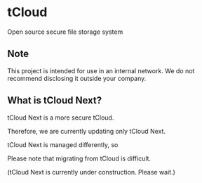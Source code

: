 # tCloud
Open source secure file storage system

## Note
This project is intended for use in an internal network.
We do not recommend disclosing it outside your company.

## What is tCloud Next?
tCloud Next is a more secure tCloud.

Therefore, we are currently updating only tCloud Next.

tCloud Next is managed differently, so

Please note that migrating from tCloud is difficult.

(tCloud Next is currently under construction. Please wait.)
